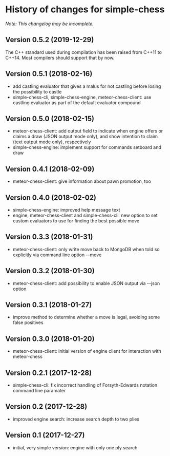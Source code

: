 # History of changes for simple-chess

_Note: This changelog may be incomplete._

## Version 0.5.2 (2019-12-29)
The C++ standard used during compilation has been raised from C++11 to C++14.
Most compilers should support that by now.

## Version 0.5.1 (2018-02-16)
- add castling evaluator that gives a malus for not castling before losing the
  possibility to castle
- simple-chess-cli, simple-chess-engine, meteor-chess-client: use castling
  evaluator as part of the default evaluator compound

## Version 0.5.0 (2018-02-15)
- meteor-chess-client: add output field to indicate when engine offers or claims
  a draw (JSON output mode only), and show intention to claim (text output mode
  only), respectively
- simple-chess-engine: implement support for commands setboard and draw

## Version 0.4.1 (2018-02-09)
- meteor-chess-client: give information about pawn promotion, too

## Version 0.4.0 (2018-02-02)
- simple-chess-engine: improved help message text
- engine, meteor-chess-client and simple-chess-cli: new option to set custom
  evaluators to use for finding the best possible move

## Version 0.3.3 (2018-01-31)
- meteor-chess-client: only write move back to MongoDB when told so explicitly
  via command line option --move

## Version 0.3.2 (2018-01-30)
- meteor-chess-client: add possibility to enable JSON output via --json option

## Version 0.3.1 (2018-01-27)
- improve method to determine whether a move is legal, avoiding some false
  positives

## Version 0.3.0 (2018-01-20)
- meteor-chess-client: initial version of engine client for interaction with
  meteor-chess

## Version 0.2.1 (2017-12-28)
- simple-chess-cli: fix incorrect handling of Forsyth-Edwards notation command
  line paramater

## Version 0.2 (2017-12-28)
- improved engine search: increase search depth to two plies

## Version 0.1 (2017-12-27)
- initial, very simple version: engine with only one ply search
